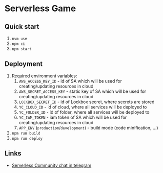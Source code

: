 # Serverless Game
## Quick start
1. `nvm use`
2. `npm ci`
3. `npm start`

## Deployment
1. Required environment variables:
   1. `AWS_ACCESS_KEY_ID` - id of SA which will be used for creating/updating resources in cloud 
   2. `AWS_SECRET_ACCESS_KEY` - static key of SA which will be used for creating/updating resources in cloud
   3. `LOCKBOX_SECRET_ID` - id of Lockbox secret, where secrets are stored
   4. `YC_CLOUD_ID` - id of cloud, where all services will be deployed to
   5. `YC_FOLDER_ID` - id of folder, where all services will be deployed to
   6. `YC_IAM_TOKEN` - iam token of SA which will be used for creating/updating resources in cloud
   7. `APP_ENV` (`production`/`development`) - build mode (code minification, ...)
2. `npm run build`
3. `npm run deploy`


## Links
- [Serverless Community chat in telegram](https://t.me/YandexCloudFunctions)
